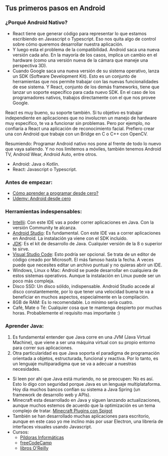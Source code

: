 ## Tus primeros pasos en Android

### ¿Porqué Android Nativo?
- React tiene que generar código para representar lo que estamos escribiendo en Javascript o Typescript. Eso nos quita algo de control sobre cómo queremos desarrollar nuestra aplicación.
- Y luego esta el problema de la compatibilidad. Android saca una nueva versión cada año. En la mayoría de los casos, implica un cambio en el hardware (como una versión nueva de la cámara que maneje una perspectiva 3D).
- Cuando Google saca una nueva versión de su sistema operativo, lanza un SDK (Software Development Kit). Esto es un conjunto de herramientas que nos permite trabajar con las nuevas funcionalidades de ese sistema.
Y React, conjunto de los demás frameworks, tiene que lanzar un soporte específico para cada nuevo SDK. En el caso de los programadores nativos, trabajos directamente con el que nos provee Google.

React es muy bueno, su soporte también. Si tu objetivo es trabajar independiente en aplicaciones que no involucren un manejo de hardware muy específico, te va a funcionar sin problemas.
Pero por ejemplo, no confiaría a React una aplicación de reconocimiento facial. Prefiero crear una con Android que trabaje con un Bridge en C o C++ con OpenCV.

Resumiendo: Programar Android nativo nos pone al frente de todo lo nuevo que vaya saliendo. Y no nos limitemos a móviles, también tenemos Android TV, Android Wear, Android Auto, entre otros.

* Android: Java o Kotlin.
* React: Javascript o Typescript.

### Antes de empezar:
- [Cómo aprender a programar desde cero?](https://medium.com/@maxwellnewage/como-aprender-a-programar-desde-cero-ac8f05a0da07)
- [Udemy: Android desde cero](https://www.udemy.com/course/aprende-a-desarrollar-aplicaciones-android-desde-cero/?referralCode=0B03BB2E354F8EBC83DD)

### Herramientas indespensables:
- [Intellij](https://www.jetbrains.com/es-es/idea/): Con este IDE vas a poder correr aplicaciones en Java. Con la versión Community te alcanza.
- [Android Studio](https://developer.android.com/studio): Es fundamental. Con este IDE vas a correr aplicaciones en Android. La instalación ya viene con el SDK incluido.
- [JDK](https://www.oracle.com/technetwork/java/javase/downloads/jdk8-downloads-2133151.html): Es el kit de desarrollo de Java. Cualquier versión de la 8 o superior te sirve.
- [Visual Studio Code](https://code.visualstudio.com/): Esto podría ser opcional. Se trata de un editor de código creado por Microsoft. El más famoso hasta la fecha. A veces puede que necesites editar un archivo puntual y no quieras abrir un IDE.
- Windows, Linux o Mac: Android se puede desarrollar en cualquiera de estos sistemas operativos. Aunque la instalación en Linux puede ser un poco más compleja.
- Disco SSD: Un disco sólido, indispensable. Android Studio accede al disco constantemente, por lo que tener una velocidad buena te va a beneficiar en muchos aspectos, especialmente en la compilación.
- 8GB de RAM: Es lo recomendable. Lo mínimo sería cuatro.
- Café, Mate o Té: Cualquier cosa que te mantenga despierto por muchas horas. Probablemente el requisito mas importante :)

### Aprender Java:
1. Es fundamental entender que Java corre en una JVM (Java Virtual Machine), que viene a ser una máquina virtual con su propio entorno para correr sus aplicaciones.
1. Otra particularidad es que Java soporta el paradigma de programación orientada a objetos, estructurada, funcional y reactiva. Por lo tanto, es un lenguaje multiparadigma que se va a adecuar a nuestras necesidades.

- Si leen por ahí que Java está muriendo, no se preocupen: No es así. Esto lo digo con seguridad porque Java es un lenguaje multiplataforma. Hoy día muchos bancos confían su sistema a Java Spring (un framework de desarrollo web y APIs).
- Minecraft esta desarrollado en Java y siguen lanzando actualizaciones, aunque muchos estemos de acuerdo que la optimización es un tema complejo de tratar. [Minecraft Plugins con Spigot](https://medium.com/@maxwellnewage/diario-de-un-desarrollador-1-minecraft-plugins-con-spigot-d2c79942b0cf)
- También se han desarrollado muchas aplicaciones para escritorio, aunque en este caso yo me inclino más por usar Electron, una librería de interfaces visuales usando Javascript.
- Cursos:
    - [Píldoras Informáticas](https://www.youtube.com/watch?list=PLU8oAlHdN5BktAXdEVCLUYzvDyqRQJ2lk&v=coK4jM5wvko)
    - [freeCodeCamp](https://www.youtube.com/watch?v=grEKMHGYyns)
    - [libros O'Reilly](https://www.oreilly.com/search/?query=java&extended_publisher_data=true&highlight=true&include_assessments=false&include_case_studies=true&include_courses=true&include_orioles=true&include_playlists=true&include_collections=true&include_notebooks=true&is_academic_institution_account=false&source=user&sort=relevance&facet_json=true&page=0)


